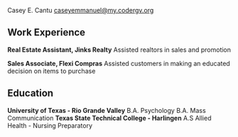 Casey E. Cantu
caseyemmanuel@my.codergv.org

## Work Experience

**Real Estate Assistant, Jinks Realty**
  Assisted realtors in sales and promotion

**Sales Associate, Flexi Compras**
  Assisted customers in making an educated decision on items to purchase

## Education

**University of Texas - Rio Grande Valley**
  B.A. Psychology
  B.A. Mass Communication
**Texas State Technical College - Harlingen**
  A.S Allied Health - Nursing Preparatory
